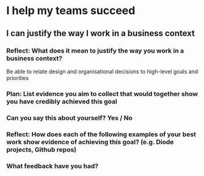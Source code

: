 # I help my teams succeed
## I can justify the way I work in a business context

### Reflect: What does it mean to justify the way you work in a business context?

Be able to relate design and organisational decisions to high-level goals and priorities

### Plan: List evidence you aim to collect that would together show you have credibly achieved this goal

### Can you say this about yourself? Yes / No

### Reflect: How does each of the following examples of your best work show evidence of achieving this goal? (e.g. Diode projects, Github repos)

### What feedback have you had?